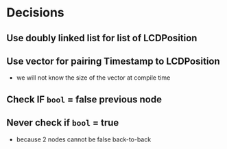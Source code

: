 # Decisions

## Use doubly linked list for list of LCDPosition

## Use vector for pairing Timestamp to LCDPosition

- we will not know the size of the vector at compile time

## Check IF `bool` = false previous node

## Never check if `bool` = true

- because 2 nodes cannot be false back-to-back